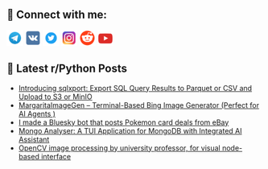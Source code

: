 ## 🔎 Connect with me:
[<img src="https://github.com/bullbesh/bullbesh/blob/main/images/Telegram.png" width="32" height="32" />](https://t.me/bullbesh)
[<img src="https://github.com/bullbesh/bullbesh/blob/main/images/VK.png" width="32" height="32" />](https://vk.com/bullbesh)
[<img src="https://github.com/bullbesh/bullbesh/blob/main/images/Twitter.png" width="32" height="32" />](https://twitter.com/bullbesh1)
[<img src="https://github.com/bullbesh/bullbesh/blob/main/images/Instagram.png" width="32" height="32" />](https://www.instagram.com/bullbesh)
[<img src="https://github.com/bullbesh/bullbesh/blob/main/images/Reddit.png" width="32" height="32" />](https://www.reddit.com/user/bullbesh)
[<img src="https://github.com/bullbesh/bullbesh/blob/main/images/YouTube.png" width="32" height="32" />](https://www.youtube.com/channel/UCtfjRs6uzgq5mfm8S06WTcg)

## 📕 Latest r/Python Posts
<!-- BLOG-POST-LIST:START -->
- [Introducing sqlxport: Export SQL Query Results to Parquet or CSV and Upload to S3 or MinIO](https://www.reddit.com/r/Python/comments/1l3edpx/introducing_sqlxport_export_sql_query_results_to/)
- [MargaritaImageGen – Terminal-Based Bing Image Generator &lpar;Perfect for AI Agents &rpar;](https://www.reddit.com/r/Python/comments/1l3a086/margaritaimagegen_terminalbased_bing_image/)
- [I made a Bluesky bot that posts Pokemon card deals from eBay](https://www.reddit.com/r/Python/comments/1l38fq8/i_made_a_bluesky_bot_that_posts_pokemon_card/)
- [Mongo Analyser: A TUI Application for MongoDB with Integrated AI Assistant](https://www.reddit.com/r/Python/comments/1l36v2r/mongo_analyser_a_tui_application_for_mongodb_with/)
- [OpenCV image processing by university professor, for visual node-based interface](https://www.reddit.com/r/Python/comments/1l3644d/opencv_image_processing_by_university_professor/)
<!-- BLOG-POST-LIST:END -->
